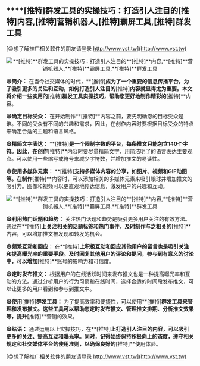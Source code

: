 ## ****[推特]**群发工具的实操技巧：打造引人注目的**[推特]**内容,**[推特]**营销机器人,**[推特]**霸屏工具,**[推特]**群发工具**

[😍想了解推广相关软件的朋友请登录 http://www.vst.tw](http://www.vst.tw)

 <center><img src="https://vst.tw/MP4/tuiguang/png/5.png" alt="**[推特]**群发工具的实操技巧：打造引人注目的**[推特]**内容,**[推特]**营销机器人,**[推特]**霸屏工具,**[推特]**群发工具"></center>

**😄简介：**
在当今社交媒体的时代，**[推特]**成为了一个重要的信息传播平台。为了吸引更多的关注和互动，如何打造引人注目的**[推特]**内容就显得尤为重要。本文将介绍一些实用的**[推特]**群发工具实操技巧，帮助您更好地制作精彩的**[推特]**内容。

**😄确定目标受众：**
在开始制作**[推特]**内容之前，要先明确您的目标受众是谁。不同的受众有不同的兴趣和需求，因此，在创作内容时要根据目标受众的特点来确定合适的主题和语言风格。

**😄精简文字表达：**
**[推特]**是一个限制字数的平台，每条推文只能包含140个字符。因此，在创作**[推特]**内容时要尽量精简文字，用简洁明了的语言表达主要观点。可以使用一些缩写或符号来减少字符数，并增加推文的易读性。

**😄使用多媒体元素：**
**[推特]**支持多媒体内容的分享，如图片、视频和GIF动图等。在制作**[推特]**内容时，可以添加相关的多媒体元素来吸引眼球并增加推文的吸引力。图像和视频可以更直观地传达信息，激发用户的兴趣和互动。

 <center><img src="https://vst.tw/MP4/tuiguang/png/1.png" alt="**[推特]**群发工具的实操技巧：打造引人注目的**[推特]**内容,**[推特]**营销机器人,**[推特]**霸屏工具,**[推特]**群发工具"></center>

**😄利用热门话题和趋势：**
关注热门话题和趋势是吸引更多用户关注的有效方法。通过在**[推特]**上关注相关的话题标签和热门事件，及时制作与之相关的**[推特]**内容，可以增加推文被发现和转发的机会。

**😄频繁互动和回应：**
在**[推特]**上积极互动和回应其他用户的留言也是吸引关注和提高曝光率的重要手段。及时回复其他用户的评论和提问，参与到有意义的讨论中，可以增加**[推特]**账号的影响力和可信度。

**😄定时发布推文：**
根据用户的在线活跃时间来发布推文也是一种提高曝光率和互动的方法。通过分析用户的行为习惯和在线时间，选择合适的时间段发布推文，可以让更多的用户看到和参与到推文中。

**😄使用**[推特]**群发工具：**
为了提高效率和便捷性，可以使用**[推特]**群发工具来管理和发布推文。这些工具可以帮助您定时发布推文、管理推文排期、分析推文效果等，提升**[推特]**营销的效果。

**😄结语：**
通过运用以上实操技巧，在**[推特]**上打造引人注目的内容，可以吸引更多的关注、提高互动和曝光率。同时，记得始终保持积极向上的态度，遵守相关规定和社交媒体平台的使用准则，以确保良好的**[推特]**使用体验。

[😍想了解推广相关软件的朋友请登录 http://www.vst.tw](http://www.vst.tw)



